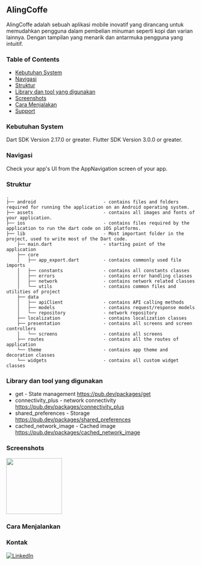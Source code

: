 ## AlingCoffe

<p>
AlingCoffe adalah sebuah aplikasi mobile inovatif yang dirancang untuk memudahkan pengguna dalam pembelian minuman seperti kopi dan varian lainnya. Dengan tampilan yang menarik dan antarmuka pengguna yang intuitif.
</p>

### Table of Contents

- [Kebutuhan System](#kebutuhan-system)
- [Navigasi](#navigations)
- [Struktur](#struktur)
- [Library dan tool yang digunakan](#library-dan-tool-yang-digunakan)
- [Screenshots](#screenshots)
- [Cara Menjalakan](#cara-menjalankan)
- [Support](#support)

### Kebutuhan System

Dart SDK Version 2.17.0 or greater.
Flutter SDK Version 3.0.0 or greater.

### Navigasi

Check your app's UI from the AppNavigation screen of your app.

### Struktur

```
.
├── android                         - contains files and folders required for running the application on an Android operating system.
├── assets                          - contains all images and fonts of your application.
├── ios                             - contains files required by the application to run the dart code on iOS platforms.
├── lib                             - Most important folder in the project, used to write most of the Dart code.
    ├── main.dart                   - starting point of the application
    ├── core
    │   ├── app_export.dart         - contains commonly used file imports
    │   ├── constants               - contains all constants classes
    │   ├── errors                  - contains error handling classes
    │   ├── network                 - contains network related classes
    │   └── utils                   - contains common files and utilities of project
    ├── data
    │   ├── apiClient               - contains API calling methods
    │   ├── models                  - contains request/response models
    │   └── repository              - network repository
    ├── localization                - contains localization classes
    ├── presentation                - contains all screens and screen controllers
    │   └── screens                 - contains all screens
    ├── routes                      - contains all the routes of application
    └── theme                       - contains app theme and decoration classes
    └── widgets                     - contains all custom widget classes
```

### Library dan tool yang digunakan

- get - State management
  https://pub.dev/packages/get
- connectivity_plus - network connectivity
  https://pub.dev/packages/connectivity_plus
- shared_preferences - Storage
  https://pub.dev/packages/shared_preferences
- cached_network_image - Cached image
  https://pub.dev/packages/cached_network_image

### Screenshots

<img src="https://github.com/eins87/flutter_app_alingcoffe/blob/main/screenshoots/demo.gif" width="148" />

### Cara Menjalankan

### Kontak

[![LinkedIn](https://img.shields.io/badge/linkedin-%230077B5.svg?style=for-the-badge&logo=linkedin&logoColor=white)](https://www.linkedin.com/in/your-profile-url/)
